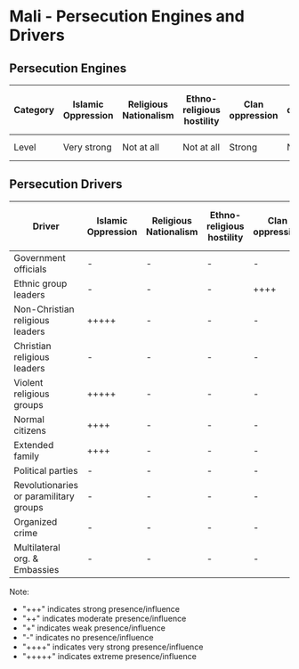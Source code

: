 # Mali - Persecution Engines and Drivers

## Persecution Engines

| Category | Islamic Oppression | Religious Nationalism | Ethno-religious hostility | Clan oppression | Christian denominational oppression | Communist and post-Communist oppression | Secular intolerance | Dictatorial paranoia | Organized corruption and crime |
|----------|-------------------|----------------------|---------------------------|-----------------|-------------------------------------|------------------------------------------|---------------------|---------------------|------------------------------|
| Level | Very strong | Not at all | Not at all | Strong | Not at all | Not at all | Not at all | Medium | Very strong |

## Persecution Drivers

| Driver | Islamic Oppression | Religious Nationalism | Ethno-religious hostility | Clan oppression | Christian denominational oppression | Communist and post-Communist oppression | Secular intolerance | Dictatorial paranoia | Organized corruption and crime |
|--------|-------------------|----------------------|---------------------------|-----------------|-------------------------------------|------------------------------------------|---------------------|---------------------|------------------------------|
| Government officials | - | - | - | - | - | - | - | +++ | - |
| Ethnic group leaders | - | - | - | ++++ | - | - | - | - | - |
| Non-Christian religious leaders | +++++ | - | - | - | - | - | - | - | - |
| Christian religious leaders | - | - | - | - | - | - | - | - | - |
| Violent religious groups | +++++ | - | - | - | - | - | - | - | - |
| Normal citizens | ++++ | - | - | - | - | - | - | - | - |
| Extended family | ++++ | - | - | - | - | - | - | - | - |
| Political parties | - | - | - | - | - | - | - | - | - |
| Revolutionaries or paramilitary groups | - | - | - | - | - | - | - | - | - |
| Organized crime | - | - | - | - | - | - | - | - | +++++ |
| Multilateral org. & Embassies | - | - | - | - | - | - | - | - | - |

Note: 
- "+++" indicates strong presence/influence
- "++" indicates moderate presence/influence
- "+" indicates weak presence/influence
- "-" indicates no presence/influence
- "++++" indicates very strong presence/influence
- "+++++" indicates extreme presence/influence